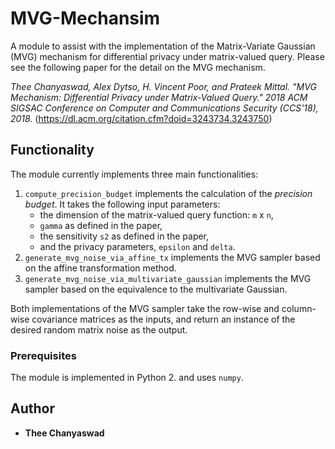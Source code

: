 # MVG-Mechansim

A module to assist with the implementation of the Matrix-Variate Gaussian (MVG) mechanism for differential privacy under matrix-valued query. Please see the following paper for the detail on the MVG mechanism.

*Thee Chanyaswad, Alex Dytso, H. Vincent Poor, and Prateek Mittal. "MVG Mechanism: Differential Privacy under Matrix-Valued Query." 2018 ACM SIGSAC Conference on Computer and Communications Security (CCS'18), 2018.* (https://dl.acm.org/citation.cfm?doid=3243734.3243750)



## Functionality

The module currently implements three main functionalities:

1) `compute_precision_budget` implements the calculation of the *precision budget*. It takes the following input parameters:
	- the dimension of the matrix-valued query function: `m` x `n`,
	- `gamma` as defined in the paper,
	- the sensitivity `s2` as defined in the paper,
	- and the privacy parameters, `epsilon` and `delta`.
2) `generate_mvg_noise_via_affine_tx` implements the MVG sampler based on the affine transformation method.
3) `generate_mvg_noise_via_multivariate_gaussian` implements the MVG sampler based on the equivalence to the multivariate Gaussian.

Both implementations of the MVG sampler take the row-wise and column-wise covariance matrices as the inputs, and return an instance of the desired random matrix noise as the output.



### Prerequisites

The module is implemented in Python 2. and uses `numpy`.

## Author

* **Thee Chanyaswad**
